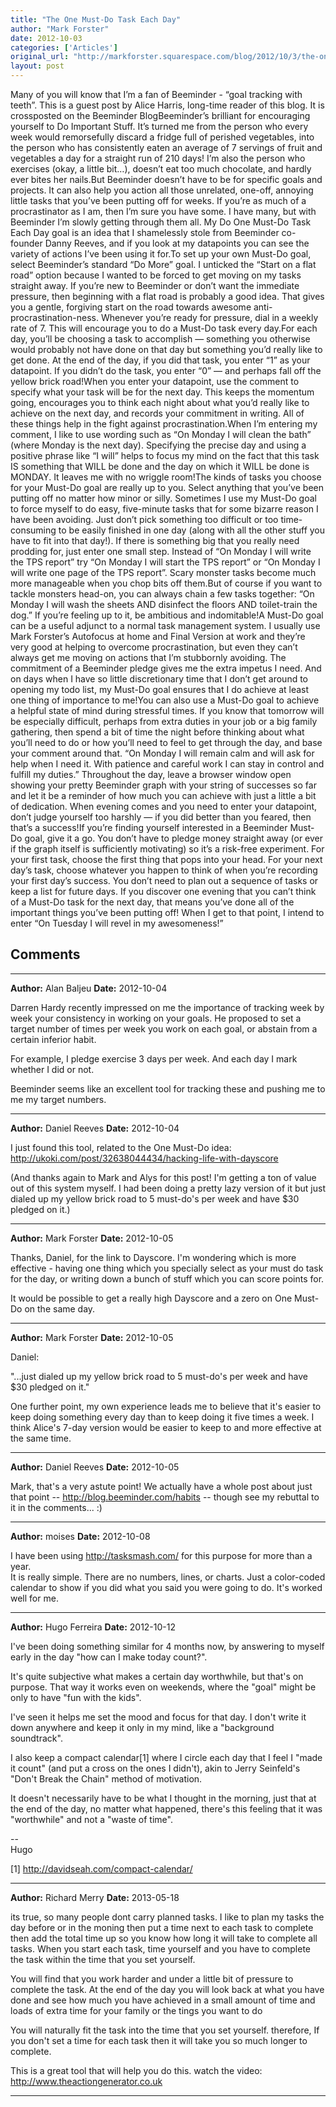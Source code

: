 ```yaml
---
title: "The One Must-Do Task Each Day"
author: "Mark Forster"
date: 2012-10-03
categories: ['Articles']
original_url: "http://markforster.squarespace.com/blog/2012/10/3/the-one-must-do-task-each-day.html"
layout: post
---
```


Many of you will know that I’m a fan of Beeminder - “goal tracking with teeth”. This is a guest post by Alice Harris, long-time reader of this blog. It is crossposted on the Beeminder BlogBeeminder’s brilliant for encouraging yourself to Do Important Stuff. It’s turned me from the person who every week would remorsefully discard a fridge full of perished vegetables, into the person who has consistently eaten an average of 7 servings of fruit and vegetables a day for a straight run of 210 days! I’m also the person who exercises (okay, a little bit…), doesn’t eat too much chocolate, and hardly ever bites her nails.But Beeminder doesn’t have to be for specific goals and projects. It can also help you action all those unrelated, one-off, annoying little tasks that you’ve been putting off for weeks. If you’re as much of a procrastinator as I am, then I’m sure you have some. I have many, but with Beeminder I’m slowly getting through them all. My Do One Must-Do Task Each Day goal is an idea that I shamelessly stole from Beeminder co-founder Danny Reeves, and if you look at my datapoints you can see the variety of actions I’ve been using it for.To set up your own Must-Do goal, select Beeminder’s standard “Do More” goal. I unticked the “Start on a flat road” option because I wanted to be forced to get moving on my tasks straight away. If you’re new to Beeminder or don’t want the immediate pressure, then beginning with a flat road is probably a good idea. That gives you a gentle, forgiving start on the road towards awesome anti-procrastination-ness. Whenever you’re ready for pressure, dial in a weekly rate of 7. This will encourage you to do a Must-Do task every day.For each day, you’ll be choosing a task to accomplish — something you otherwise would probably not have done on that day but something you’d really like to get done. At the end of the day, if you did that task, you enter “1” as your datapoint. If you didn’t do the task, you enter “0” — and perhaps fall off the yellow brick road!When you enter your datapoint, use the comment to specify what your task will be for the next day. This keeps the momentum going, encourages you to think each night about what you’d really like to achieve on the next day, and records your commitment in writing. All of these things help in the fight against procrastination.When I’m entering my comment, I like to use wording such as “On Monday I will clean the bath” (where Monday is the next day). Specifying the precise day and using a positive phrase like “I will” helps to focus my mind on the fact that this task IS something that WILL be done and the day on which it WILL be done is MONDAY. It leaves me with no wriggle room!The kinds of tasks you choose for your Must-Do goal are really up to you. Select anything that you’ve been putting off no matter how minor or silly. Sometimes I use my Must-Do goal to force myself to do easy, five-minute tasks that for some bizarre reason I have been avoiding. Just don’t pick something too difficult or too time-consuming to be easily finished in one day (along with all the other stuff you have to fit into that day!). If there is something big that you really need prodding for, just enter one small step. Instead of “On Monday I will write the TPS report” try “On Monday I will start the TPS report” or “On Monday I will write one page of the TPS report”. Scary monster tasks become much more manageable when you chop bits off them.But of course if you want to tackle monsters head-on, you can always chain a few tasks together: “On Monday I will wash the sheets AND disinfect the floors AND toilet-train the dog.” If you’re feeling up to it, be ambitious and indomitable!A Must-Do goal can be a useful adjunct to a normal task management system. I usually use Mark Forster’s Autofocus at home and Final Version at work and they’re very good at helping to overcome procrastination, but even they can’t always get me moving on actions that I’m stubbornly avoiding. The commitment of a Beeminder pledge gives me the extra impetus I need. And on days when I have so little discretionary time that I don’t get around to opening my todo list, my Must-Do goal ensures that I do achieve at least one thing of importance to me!You can also use a Must-Do goal to achieve a helpful state of mind during stressful times. If you know that tomorrow will be especially difficult, perhaps from extra duties in your job or a big family gathering, then spend a bit of time the night before thinking about what you’ll need to do or how you’ll need to feel to get through the day, and base your comment around that. “On Monday I will remain calm and will ask for help when I need it. With patience and careful work I can stay in control and fulfill my duties.” Throughout the day, leave a browser window open showing your pretty Beeminder graph with your string of successes so far and let it be a reminder of how much you can achieve with just a little a bit of dedication. When evening comes and you need to enter your datapoint, don’t judge yourself too harshly — if you did better than you feared, then that’s a success!If you’re finding yourself interested in a Beeminder Must-Do goal, give it a go. You don’t have to pledge money straight away (or ever if the graph itself is sufficiently motivating) so it’s a risk-free experiment. For your first task, choose the first thing that pops into your head. For your next day’s task, choose whatever you happen to think of when you’re recording your first day’s success. You don’t need to plan out a sequence of tasks or keep a list for future days. If you discover one evening that you can’t think of a Must-Do task for the next day, that means you’ve done all of the important things you’ve been putting off! When I get to that point, I intend to enter “On Tuesday I will revel in my awesomeness!”


## Comments

---

**Author:** Alan Baljeu
**Date:** 2012-10-04

Darren Hardy recently impressed on me the importance of tracking week by week your consistency in working on your goals. He proposed to set a target number of times per week you work on each goal, or abstain from a certain inferior habit.   
  
For example, I pledge exercise 3 days per week. And each day I mark whether I did or not.  
  
Beeminder seems like an excellent tool for tracking these and pushing me to me my target numbers.

---

**Author:** Daniel Reeves
**Date:** 2012-10-04

I just found this tool, related to the One Must-Do idea: <http://ukoki.com/post/32638044434/hacking-life-with-dayscore>  
  
(And thanks again to Mark and Alys for this post! I'm getting a ton of value out of this system myself. I had been doing a pretty lazy version of it but just dialed up my yellow brick road to 5 must-do's per week and have $30 pledged on it.)

---

**Author:** Mark Forster
**Date:** 2012-10-05

Thanks, Daniel, for the link to Dayscore. I'm wondering which is more effective - having one thing which you specially select as your must do task for the day, or writing down a bunch of stuff which you can score points for.   
  
It would be possible to get a really high Dayscore and a zero on One Must-Do on the same day.

---

**Author:** Mark Forster
**Date:** 2012-10-05

Daniel:  
  
"...just dialed up my yellow brick road to 5 must-do's per week and have $30 pledged on it."  
  
One further point, my own experience leads me to believe that it's easier to keep doing something every day than to keep doing it five times a week. I think Alice's 7-day version would be easier to keep to and more effective at the same time.

---

**Author:** Daniel Reeves
**Date:** 2012-10-05

Mark, that's a very astute point! We actually have a whole post about just that point -- <http://blog.beeminder.com/habits> -- though see my rebuttal to it in the comments... :)

---

**Author:** moises
**Date:** 2012-10-08

I have been using <http://tasksmash.com/> for this purpose for more than a year.  
It is really simple. There are no numbers, lines, or charts. Just a color-coded calendar to show if you did what you said you were going to do. It's worked well for me.

---

**Author:** Hugo Ferreira
**Date:** 2012-10-12

I've been doing something similar for 4 months now, by answering to myself early in the day "how can I make today count?".  
  
It's quite subjective what makes a certain day worthwhile, but that's on purpose. That way it works even on weekends, where the "goal" might be only to have "fun with the kids".  
  
I've seen it helps me set the mood and focus for that day. I don't write it down anywhere and keep it only in my mind, like a "background soundtrack".  
  
I also keep a compact calendar[1] where I circle each day that I feel I "made it count" (and put a cross on the ones I didn't), akin to Jerry Seinfeld's "Don't Break the Chain" method of motivation.  
  
It doesn't necessarily have to be what I thought in the morning, just that at the end of the day, no matter what happened, there's this feeling that it was "worthwhile" and not a "waste of time".  
  
--   
Hugo  
  
  
[1] <http://davidseah.com/compact-calendar/>

---

**Author:** Richard Merry
**Date:** 2013-05-18

its true, so many people dont carry planned tasks. I like to plan my tasks the day before or in the moning then put a time next to each task to complete then add the total time up so you know how long it will take to complete all tasks. When you start each task, time yourself and you have to complete the task within the time that you set yourself.  
  
You will find that you work harder and under a little bit of pressure to complete the task. At the end of the day you will look back at what you have done and see how much you have achieved in a small amount of time and loads of extra time for your family or the tings you want to do  
  
You will naturally fit the task into the time that you set yourself. therefore, If you don't set a time for each task then it will take you so much longer to complete.  
  
This is a great tool that will help you do this. watch the video: <http://www.theactiongenerator.co.uk>

---
